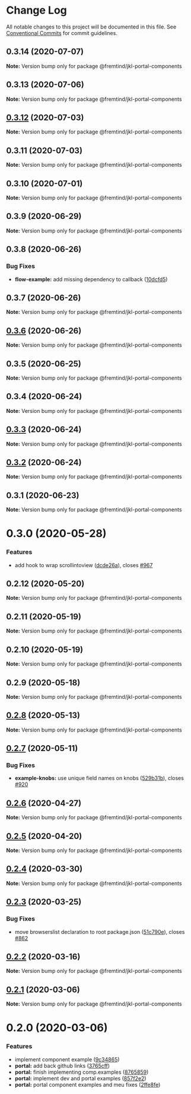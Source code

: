 # Change Log

All notable changes to this project will be documented in this file.
See [Conventional Commits](https://conventionalcommits.org) for commit guidelines.

## 0.3.14 (2020-07-07)

**Note:** Version bump only for package @fremtind/jkl-portal-components





## 0.3.13 (2020-07-06)

**Note:** Version bump only for package @fremtind/jkl-portal-components





## [0.3.12](https://github.com/fremtind/jokul/compare/@fremtind/jkl-portal-components@0.3.11...@fremtind/jkl-portal-components@0.3.12) (2020-07-03)

**Note:** Version bump only for package @fremtind/jkl-portal-components





## 0.3.11 (2020-07-03)

**Note:** Version bump only for package @fremtind/jkl-portal-components





## 0.3.10 (2020-07-01)

**Note:** Version bump only for package @fremtind/jkl-portal-components





## 0.3.9 (2020-06-29)

**Note:** Version bump only for package @fremtind/jkl-portal-components





## 0.3.8 (2020-06-26)


### Bug Fixes

* **flow-example:** add missing dependency to callback ([10dcfd5](https://github.com/fremtind/jokul/commit/10dcfd560d05fc01832c21fdf3fc109753089b5c))





## 0.3.7 (2020-06-26)

**Note:** Version bump only for package @fremtind/jkl-portal-components





## [0.3.6](https://github.com/fremtind/jokul/compare/@fremtind/jkl-portal-components@0.3.5...@fremtind/jkl-portal-components@0.3.6) (2020-06-26)

**Note:** Version bump only for package @fremtind/jkl-portal-components





## 0.3.5 (2020-06-25)

**Note:** Version bump only for package @fremtind/jkl-portal-components





## 0.3.4 (2020-06-24)

**Note:** Version bump only for package @fremtind/jkl-portal-components





## [0.3.3](https://github.com/fremtind/jokul/compare/@fremtind/jkl-portal-components@0.3.2...@fremtind/jkl-portal-components@0.3.3) (2020-06-24)

**Note:** Version bump only for package @fremtind/jkl-portal-components





## [0.3.2](https://github.com/fremtind/jokul/compare/@fremtind/jkl-portal-components@0.3.1...@fremtind/jkl-portal-components@0.3.2) (2020-06-24)

**Note:** Version bump only for package @fremtind/jkl-portal-components





## 0.3.1 (2020-06-23)

**Note:** Version bump only for package @fremtind/jkl-portal-components





# 0.3.0 (2020-05-28)


### Features

* add hook to wrap scrollintoview ([dcde26a](https://github.com/fremtind/jokul/commit/dcde26a888833ecf1ba6646ea9c7e6086d13e57c)), closes [#967](https://github.com/fremtind/jokul/issues/967)





## 0.2.12 (2020-05-20)

**Note:** Version bump only for package @fremtind/jkl-portal-components





## 0.2.11 (2020-05-19)

**Note:** Version bump only for package @fremtind/jkl-portal-components





## 0.2.10 (2020-05-19)

**Note:** Version bump only for package @fremtind/jkl-portal-components





## 0.2.9 (2020-05-18)

**Note:** Version bump only for package @fremtind/jkl-portal-components





## [0.2.8](https://github.com/fremtind/jokul/compare/@fremtind/jkl-portal-components@0.2.7...@fremtind/jkl-portal-components@0.2.8) (2020-05-13)

**Note:** Version bump only for package @fremtind/jkl-portal-components





## [0.2.7](https://github.com/fremtind/jokul/compare/@fremtind/jkl-portal-components@0.2.6...@fremtind/jkl-portal-components@0.2.7) (2020-05-11)


### Bug Fixes

* **example-knobs:** use unique field names on knobs ([529b31b](https://github.com/fremtind/jokul/commit/529b31b0515a41690fd7fd16190cd7e7d8bfd23f)), closes [#920](https://github.com/fremtind/jokul/issues/920)





## [0.2.6](https://github.com/fremtind/jokul/compare/@fremtind/jkl-portal-components@0.2.5...@fremtind/jkl-portal-components@0.2.6) (2020-04-27)

**Note:** Version bump only for package @fremtind/jkl-portal-components





## [0.2.5](https://github.com/fremtind/jokul/compare/@fremtind/jkl-portal-components@0.2.4...@fremtind/jkl-portal-components@0.2.5) (2020-04-20)

**Note:** Version bump only for package @fremtind/jkl-portal-components





## [0.2.4](https://github.com/fremtind/jokul/compare/@fremtind/jkl-portal-components@0.2.3...@fremtind/jkl-portal-components@0.2.4) (2020-03-30)

**Note:** Version bump only for package @fremtind/jkl-portal-components





## [0.2.3](https://github.com/fremtind/jokul/compare/@fremtind/jkl-portal-components@0.2.2...@fremtind/jkl-portal-components@0.2.3) (2020-03-25)


### Bug Fixes

* move browserslist declaration to root package.json ([51c790e](https://github.com/fremtind/jokul/commit/51c790ea79ca3d667871380c6bfbe85a5738920b)), closes [#862](https://github.com/fremtind/jokul/issues/862)





## [0.2.2](https://github.com/fremtind/jokul/compare/@fremtind/jkl-portal-components@0.2.1...@fremtind/jkl-portal-components@0.2.2) (2020-03-16)

**Note:** Version bump only for package @fremtind/jkl-portal-components





## [0.2.1](https://github.com/fremtind/jokul/compare/@fremtind/jkl-portal-components@0.2.0...@fremtind/jkl-portal-components@0.2.1) (2020-03-06)

**Note:** Version bump only for package @fremtind/jkl-portal-components





# 0.2.0 (2020-03-06)


### Features

* implement component example ([9c34865](https://github.com/fremtind/jokul/commit/9c3486570b6dd74bc843431ffc9ddadd63b9d647))
* **portal:** add back github links ([3765cff](https://github.com/fremtind/jokul/commit/3765cff7335631531b4921af1d1bea701024dd14))
* **portal:** finish implementing comp.examples ([8765859](https://github.com/fremtind/jokul/commit/8765859d88f88ab567c4ca1daad96e6d667992f1))
* **portal:** implement dev and portal examples ([857f2e2](https://github.com/fremtind/jokul/commit/857f2e29359f9442a7da0c977a94d63dfbdfc194))
* **portal:** portal component examples and meu fixes ([2ffe8fe](https://github.com/fremtind/jokul/commit/2ffe8fe39ff826983f027dad1ea7ffa97a013ccf))
